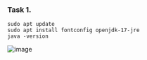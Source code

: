 ### Task 1. 

```
sudo apt update
sudo apt install fontconfig openjdk-17-jre
java -version
```


![image](https://github.com/Asma09Akram/Jenkins/assets/124654068/2b4036d1-1ff3-44c9-b2a3-40a427387a6d)
